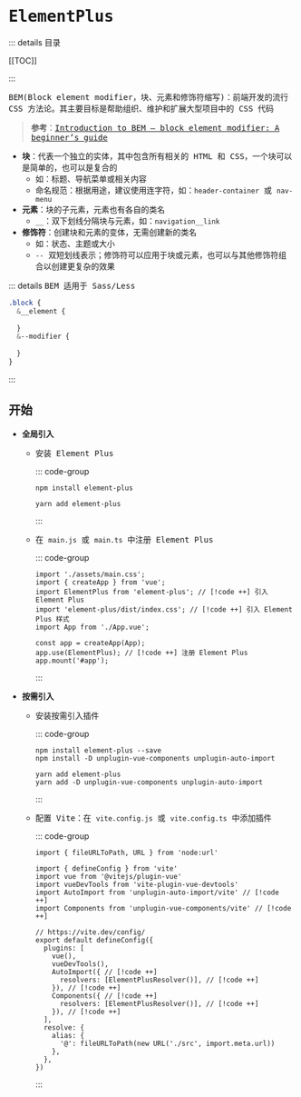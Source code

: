 # <samp>ElementPlus</samp>

::: details <samp> 目录 </samp>

[[TOC]]

:::

<samp>BEM(Block element modifier，块、元素和修饰符缩写)：前端开发的流行 CSS 方法论。其主要目标是帮助组织、维护和扩展大型项目中的 CSS 代码</samp>

> <samp>**参考**：[Introduction to BEM — block element modifier: A beginner’s guide](https://medium.com/design-bootcamp/introduction-to-bem-block-element-modifier-a-beginners-guide-35e267b6c39e)</samp>

- <samp>**块**：代表一个独立的实体，其中包含所有相关的 HTML 和 CSS，一个块可以是简单的，也可以是复合的</samp>
  - <samp>如：标题、导航菜单或相关内容</samp>
  - <samp>命名规范：根据用途，建议使用连字符，如：`header-container` 或 `nav-menu`</samp>
- <samp>**元素**：块的子元素，元素也有各自的类名</samp>
  - <samp>`__`：双下划线分隔块与元素，如：`navigation__link`</samp>
- <samp>**修饰符**：创建块和元素的变体，无需创建新的类名</samp>
  - <samp>如：状态、主题或大小</samp>
  - <samp>`--` 双短划线表示；修饰符可以应用于块或元素，也可以与其他修饰符组合以创建更复杂的效果</samp>

::: details <samp>BEM 适用于 Sass/Less</samp>

```scss
.block {
  &__element {
    
  }
  &--modifier {
    
  }
}
```

:::

## <samp>开始</samp>

- <samp>**全局引入**</samp>

  - <samp>安装 Element Plus</samp>

    ::: code-group

    ```sh[npm]
    npm install element-plus
    ```

    ```sh[yarn]
    yarn add element-plus
    ```

    :::

  - <samp>在 `main.js` 或 `main.ts` 中注册 Element Plus</samp>

    ::: code-group

    ```js[main.js]
    import './assets/main.css';
    import { createApp } from 'vue';
    import ElementPlus from 'element-plus'; // [!code ++] 引入 Element Plus
    import 'element-plus/dist/index.css'; // [!code ++] 引入 Element Plus 样式
    import App from './App.vue';
    
    const app = createApp(App);
    app.use(ElementPlus); // [!code ++] 注册 Element Plus
    app.mount('#app');
    ```

    :::

- <samp>**按需引入**</samp>

  - <samp>安装按需引入插件</samp>

    ::: code-group

    ```sh[npm]
    npm install element-plus --save
    npm install -D unplugin-vue-components unplugin-auto-import
    ```
  
    ```sh[yarn]
    yarn add element-plus
    yarn add -D unplugin-vue-components unplugin-auto-import
    ```

    :::

  - <samp>配置 Vite：在 `vite.config.js` 或 `vite.config.ts` 中添加插件</samp>

    ::: code-group
  
    ```js[vite.config.js]
    import { fileURLToPath, URL } from 'node:url'
    
    import { defineConfig } from 'vite'
    import vue from '@vitejs/plugin-vue'
    import vueDevTools from 'vite-plugin-vue-devtools'
    import AutoImport from 'unplugin-auto-import/vite' // [!code ++]
    import Components from 'unplugin-vue-components/vite' // [!code ++]
    
    // https://vite.dev/config/
    export default defineConfig({
      plugins: [
        vue(),
        vueDevTools(),
        AutoImport({ // [!code ++]
          resolvers: [ElementPlusResolver()], // [!code ++]
        }), // [!code ++]
        Components({ // [!code ++]
          resolvers: [ElementPlusResolver()], // [!code ++]
        }), // [!code ++]
      ],
      resolve: {
        alias: {
          '@': fileURLToPath(new URL('./src', import.meta.url))
        },
      },
    })
    ```
  
    :::
  


